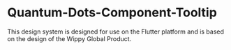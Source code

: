 # Quantum-Dots-Component-Tooltip
This design system is designed for use on the Flutter platform and is based on the design of the Wippy Global Product.

